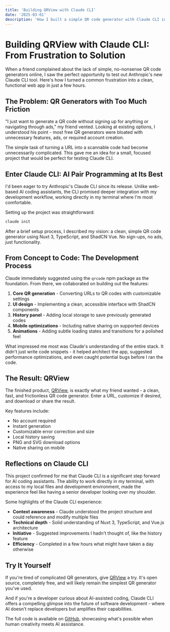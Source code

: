 ```yaml
---
title: 'Building QRView with Claude CLI'
date: '2025-03-01'
description: 'How I built a simple QR code generator with Claude CLI in an hour.'
---
```


# Building QRView with Claude CLI: From Frustration to Solution

When a friend complained about the lack of simple, no-nonsense QR code generators online, I saw the perfect opportunity to test out Anthropic's new Claude CLI tool. Here's how I turned a common frustration into a clean, functional web app in just a few hours.

## The Problem: QR Generators with Too Much Friction

"I just want to generate a QR code without signing up for anything or navigating through ads," my friend vented. Looking at existing options, I understood his point - most free QR generators were bloated with unnecessary features, ads, or required account creation.

The simple task of turning a URL into a scannable code had become unnecessarily complicated. This gave me an idea for a small, focused project that would be perfect for testing Claude CLI.

## Enter Claude CLI: AI Pair Programming at Its Best

I'd been eager to try Anthropic's Claude CLI since its release. Unlike web-based AI coding assistants, the CLI promised deeper integration with my development workflow, working directly in my terminal where I'm most comfortable.

Setting up the project was straightforward:

```bash
claude init
```

After a brief setup process, I described my vision: a clean, simple QR code generator using Nuxt 3, TypeScript, and ShadCN Vue. No sign-ups, no ads, just functionality.

## From Concept to Code: The Development Process

Claude immediately suggested using the `qrcode` npm package as the foundation. From there, we collaborated on building out the features:

1. **Core QR generation** - Converting URLs to QR codes with customizable settings
2. **UI design** - Implementing a clean, accessible interface with ShadCN components
3. **History panel** - Adding local storage to save previously generated codes
4. **Mobile optimizations** - Including native sharing on supported devices
5. **Animations** - Adding subtle loading states and transitions for a polished feel

What impressed me most was Claude's understanding of the entire stack. It didn't just write code snippets - it helped architect the app, suggested performance optimizations, and even caught potential bugs before I ran the code.

## The Result: QRView

The finished product, [QRView](https://qrview.netlify.app/), is exactly what my friend wanted - a clean, fast, and frictionless QR code generator. Enter a URL, customize if desired, and download or share the result.

Key features include:

- No account required
- Instant generation
- Customizable error correction and size
- Local history saving
- PNG and SVG download options
- Native sharing on mobile

## Reflections on Claude CLI

This project confirmed for me that Claude CLI is a significant step forward for AI coding assistants. The ability to work directly in my terminal, with access to my local files and development environment, made the experience feel like having a senior developer looking over my shoulder.

Some highlights of the Claude CLI experience:

- **Context awareness** - Claude understood the project structure and could reference and modify multiple files
- **Technical depth** - Solid understanding of Nuxt 3, TypeScript, and Vue.js architecture
- **Initiative** - Suggested improvements I hadn't thought of, like the history feature
- **Efficiency** - Completed in a few hours what might have taken a day otherwise

## Try It Yourself

If you're tired of complicated QR generators, give [QRView](https://qrview.netlify.app/) a try. It's open source, completely free, and will likely remain the simplest QR generator you've used.

And if you're a developer curious about AI-assisted coding, Claude CLI offers a compelling glimpse into the future of software development - where AI doesn't replace developers but amplifies their capabilities.

The full code is available on [GitHub](https://github.com/peopleoff/qrview), showcasing what's possible when human creativity meets AI assistance.